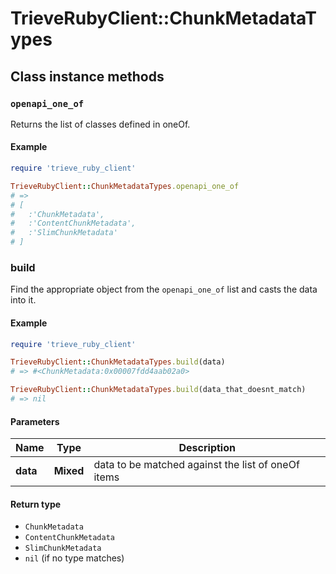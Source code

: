 # TrieveRubyClient::ChunkMetadataTypes

## Class instance methods

### `openapi_one_of`

Returns the list of classes defined in oneOf.

#### Example

```ruby
require 'trieve_ruby_client'

TrieveRubyClient::ChunkMetadataTypes.openapi_one_of
# =>
# [
#   :'ChunkMetadata',
#   :'ContentChunkMetadata',
#   :'SlimChunkMetadata'
# ]
```

### build

Find the appropriate object from the `openapi_one_of` list and casts the data into it.

#### Example

```ruby
require 'trieve_ruby_client'

TrieveRubyClient::ChunkMetadataTypes.build(data)
# => #<ChunkMetadata:0x00007fdd4aab02a0>

TrieveRubyClient::ChunkMetadataTypes.build(data_that_doesnt_match)
# => nil
```

#### Parameters

| Name | Type | Description |
| ---- | ---- | ----------- |
| **data** | **Mixed** | data to be matched against the list of oneOf items |

#### Return type

- `ChunkMetadata`
- `ContentChunkMetadata`
- `SlimChunkMetadata`
- `nil` (if no type matches)

